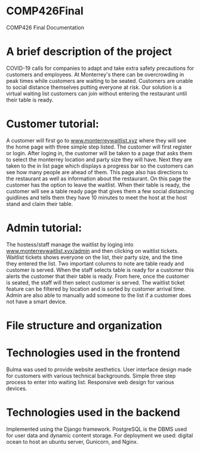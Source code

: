 # COMP426Final
COMP426 Final Documentation

# A brief description of the project
COVID-19 calls for companies to adapt and take extra safety precautions for customers and employees. At Monterrey's there can be overcrowding in peak times while customers are waiting to be seated. Customers are unable to social distance themselves putting everyone at risk. Our solution is a virtual waiting list customers can join without entering the restaurant until their table is ready.

# Customer tutorial:
A customer will first go to www.monterreywaitlist.xyz where they will see the home page with three simple step listed. The customer will first register or login. After loging in, the customer will be taken to a page that asks them to select the monterrey location and party size they will have. Next they are taken to the in list page which displays a progress bar so the customers can see how many people are ahead of them. This page also has directions to the restaurant as well as information about the restaurant. On this page the customer has the option to leave the waitlist. When their table is ready, the customer will see a table ready page that gives them a few social distancing guidlines and tells them they have 10 minutes to meet the host at the host stand and claim their table.

# Admin tutorial:
The hostess/staff manage the waitlist by loging into www.monterreywaitlist.xyx/admin and then clicking on waitlist tickets. Waitlist tickets shows everyone on the list, their party size, and the time they entered the list. Two important columns to note are table ready and customer is served. When the staff selects table is ready for a customer this alerts the customer that their table is ready. From here, once the customer is seated, the staff will then select customer is served. The waitlist ticket feature can be filtered by location and is sorted by customer arrival time. Admin are also able to manually add someone to the list if a customer does not have a smart device.

# File structure and organization

# Technologies used in the frontend
Bulma was used to provide website aesthetics. User interface design made for customers with various technical backgrounds. Simple three step process to enter into waiting list. Responsive web design for various devices.

# Technologies used in the backend
Implemented using the Django framework. PostgreSQL is the DBMS used for user data and dynamic content storage. For deployment we used: digital ocean to host an ubuntu server, Gunicorn, and Nginx.
